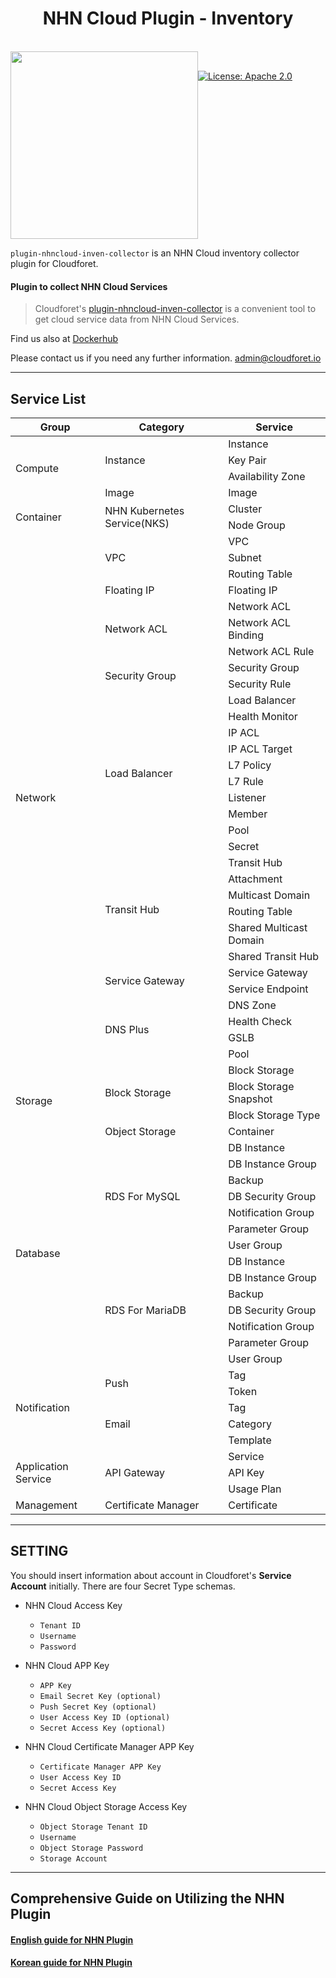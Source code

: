 <h1 align="center">NHN Cloud Plugin - Inventory</h1>  
  
<br/>  
<div align="center" style="display:flex;">  
  <img width="300" src="https://static.toastoven.net/toast/resources/img/logo_nhn_cloud_color.svg">  
<p> <br>  
<a  href="https://www.apache.org/licenses/LICENSE-2.0"  target="_blank">  
<img  alt="License: Apache 2.0"  src="https://img.shields.io/badge/License-Apache 2.0-yellow.svg"  />  
</a>
</p>  
  
</div> 

`plugin-nhncloud-inven-collector` is an NHN Cloud inventory collector plugin for Cloudforet.


#### Plugin to collect NHN Cloud Services


> Cloudforet's [plugin-nhncloud-inven-collector](https://github.com/cloudforet-io/plugin-nhncloud-inven-collector) is a convenient tool to 
get cloud service data from NHN Cloud Services. 


Find us also at [Dockerhub](https://hub.docker.com/r/cloudforet/plugin-nhncloud-inven-collector)

Please contact us if you need any further information. 
<admin@cloudforet.io>


---

## Service List

<!DOCTYPE html>
<html lang="ko">
<head>
    <meta charset="UTF-8">
    <meta name="viewport" content="width=device-width, initial-scale=1.0">
</head>
<body>
    <table>
        <thead>
            <tr>
                <th>Group</th>
                <th>Category</th>
                <th>Service</th>
            </tr>
        </thead>
        <tbody>
            <tr>
                <td rowspan="4">Compute</td>
                <td rowspan="3">Instance</td>
                <td>Instance</td>
            </tr>
            <tr>
                <td>Key Pair</td>
            </tr>
            <tr>
                <td>Availability Zone</td>
            </tr>
            <tr>
                <td>Image</td>
                <td>Image</td>
            </tr>
            <tr>
                <td rowspan="2">Container</td>
                <td rowspan="2">NHN Kubernetes Service(NKS)</td>
                <td>Cluster</td>
            </tr>
            <tr>
                <td>Node Group</td>
            </tr>
            <tr>
                <td rowspan="31">Network</td>
                <td rowspan="3">VPC</td>
                <td>VPC</td>
            </tr>
            <tr>
                <td>Subnet</td>
            </tr>
            <tr>
                <td>Routing Table</td>
            </tr>
            <tr>
                <td>Floating IP</td>
                <td>Floating IP</td>
            </tr>
            <tr>
                <td rowspan="3">Network ACL</td>
                <td>Network ACL</td>
            </tr>
            <tr>
                <td>Network ACL Binding</td>
            </tr>
            <tr>
                <td>Network ACL Rule</td>
            </tr>
            <tr>
                <td rowspan="2">Security Group</td>
                <td>Security Group</td>
            </tr>
            <tr>
                <td>Security Rule</td>
            </tr>
            <tr>
                <td rowspan="10">Load Balancer</td>
                <td>Load Balancer</td>
            </tr>
            <tr>
                <td>Health Monitor</td>
            </tr>
            <tr>
                <td>IP ACL</td>
            </tr>
            <tr>
                <td>IP ACL Target</td>
            </tr>
            <tr>
                <td>L7 Policy</td>
            </tr>
            <tr>
                <td>L7 Rule</td>
            </tr>
            <tr>
                <td>Listener</td>
            </tr>
            <tr>
                <td>Member</td>
            </tr>
            <tr>
                <td>Pool</td>
            </tr>
            <tr>
                <td>Secret</td>
            </tr>
            <tr>
                <td rowspan="6">Transit Hub</td>
                <td>Transit Hub</td>
            </tr>
            <tr>
                <td>Attachment</td>
            </tr>
            <tr>
                <td>Multicast Domain</td>
            </tr>
            <tr>
                <td>Routing Table</td>
            </tr>
            <tr>
                <td>Shared Multicast Domain</td>
            </tr>
            <tr>
                <td>Shared Transit Hub</td>
            </tr>
            <tr>
                <td rowspan="2">Service Gateway</td>
                <td>Service Gateway</td>
            </tr>
            <tr>
                <td>Service Endpoint</td>
            </tr>
            <tr>
                <td rowspan="4">DNS Plus</td>
                <td>DNS Zone</td>
            </tr>
            <tr>
                <td>Health Check</td>
            </tr>
            <tr>
                <td>GSLB</td>
            </tr>
            <tr>
                <td>Pool</td>
            </tr>
            <tr>
                <td rowspan="4">Storage</td>
                <td rowspan="3">Block Storage</td>
                <td>Block Storage</td>
            </tr>
            <tr>
                <td>Block Storage Snapshot</td>
            </tr>
            <tr>
                <td>Block Storage Type</td>
            </tr>
	    <tr>
                <td>Object Storage</td>
		<td>Container</td>
            </tr>
            <tr>
                <td rowspan="14">Database</td>
                <td rowspan="7">RDS For MySQL</td>
                <td>DB Instance</td>
            </tr>
            <tr>
                <td>DB Instance Group</td>
            </tr>
            <tr>
                <td>Backup</td>
            </tr>
            <tr>
                <td>DB Security Group</td>
            </tr>
            <tr>
                <td>Notification Group</td>
            </tr>
            <tr>
                <td>Parameter Group</td>
            </tr>
            <tr>
                <td>User Group</td>
            </tr>
            <tr>
                <td rowspan="7">RDS For MariaDB</td>
                <td>DB Instance</td>
            </tr>
            <tr>
                <td>DB Instance Group</td>
            </tr>
            <tr>
                <td>Backup</td>
            </tr>
            <tr>
                <td>DB Security Group</td>
            </tr>
            <tr>
                <td>Notification Group</td>
            </tr>
            <tr>
                <td>Parameter Group</td>
            </tr>
            <tr>
                <td>User Group</td>
            </tr>
            <tr>
                <td rowspan="5">Notification</td>
                <td rowspan="2">Push</td>
                <td>Tag</td>
            </tr>
            <tr>
                <td>Token</td>
            </tr>
            <tr>
                <td rowspan="3">Email</td>
                <td>Tag</td>
            </tr>
            <tr>
                <td>Category</td>
            </tr>
            <tr>
                <td>Template</td>
            </tr>
            <tr>
                <td rowspan="3">Application Service</td>
                <td rowspan="3">API Gateway</td>
                <td>Service</td>
            </tr>
            <tr>
                <td>API Key</td>
            </tr>
            <tr>
                <td>Usage Plan</td>
            </tr>
            <tr>
                <td>Management</td>
                <td>Certificate Manager</td>
                <td>Certificate</td>
            </tr>
        </tbody>
    </table>
</body>
</html>
    
---

## SETTING
You should insert information about account in Cloudforet's **Service Account** initially. There are four Secret Type schemas.
* NHN Cloud Access Key
	* `Tenant ID`
	* `Username`
	* `Password`

* NHN Cloud APP Key
	* `APP Key`
	* `Email Secret Key (optional)`
	* `Push Secret Key (optional)`
  	* `User Access Key ID (optional)`
	* `Secret Access Key (optional)`

* NHN Cloud Certificate Manager APP Key
	* `Certificate Manager APP Key`
  	* `User Access Key ID`
	* `Secret Access Key`

* NHN Cloud Object Storage Access Key
	* `Object Storage Tenant ID`
	* `Username`
	* `Object Storage Password`
    * `Storage Account`
   
---

## Comprehensive Guide on Utilizing the NHN Plugin
#### [English guide for NHN Plugin](./docs/en/GUIDE.md)
#### [Korean guide for NHN Plugin](./docs/ko/GUIDE.md)
